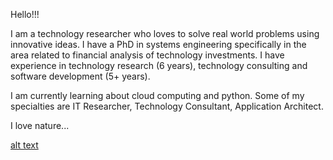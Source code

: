 Hello!!!

I am a technology researcher who loves to solve real world problems using innovative ideas. I have a PhD in systems engineering specifically in the area related to financial analysis of technology investments. I have experience in technology research (6 years), technology consulting and software development (5+ years).   

I am currently learning about cloud computing and python. Some of my specialties are IT Researcher, Technology Consultant, Application Architect.

I love nature...

[alt text](https://github.com/yeimiyaz/IMG_9655.JPG?raw=true)
<!--
**yeimiyaz/yeimiyaz** is a ✨ _special_ ✨ repository because its `README.md` (this file) appears on your GitHub profile.

Here are some ideas to get you started:

- 🔭 I’m currently working on ...
- 🌱 I’m currently learning ...
- 👯 I’m looking to collaborate on ...
- 🤔 I’m looking for help with ...
- 💬 Ask me about ...
- 📫 How to reach me: ...
- 😄 Pronouns: ...
- ⚡ Fun fact: ...
-->

